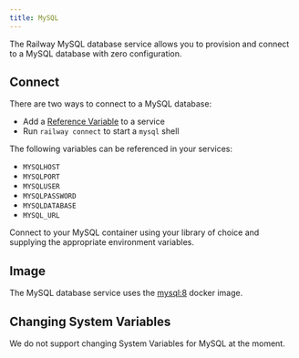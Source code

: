 ```yaml
---
title: MySQL
---
```


The Railway MySQL database service allows you to provision and connect to a
MySQL database with zero configuration.

## Connect

There are two ways to connect to a MySQL database:
- Add a [Reference Variable](/develop/variables#reference-variables) to a service
- Run `railway connect` to start a `mysql` shell

The following variables can be referenced in your services:
- `MYSQLHOST`
- `MYSQLPORT`
- `MYSQLUSER`
- `MYSQLPASSWORD`
- `MYSQLDATABASE`
- `MYSQL_URL`

Connect to your MySQL container using your library of choice and supplying the
appropriate environment variables.

## Image

The MySQL database service uses the [mysql:8](https://hub.docker.com/_/mysql) docker image.

## Changing System Variables

We do not support changing System Variables for MySQL at the moment.
